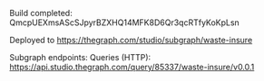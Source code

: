 Build completed: QmcpUEXmsAScSJpyrBZXHQ14MFK8D6Qr3qcRTfyKoKpLsn

Deployed to https://thegraph.com/studio/subgraph/waste-insure

Subgraph endpoints:
Queries (HTTP):     https://api.studio.thegraph.com/query/85337/waste-insure/v0.0.1